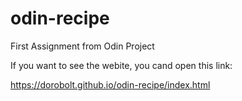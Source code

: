 # odin-recipe
First Assignment from Odin Project

If you want to see the webite, you cand open this link:

https://dorobolt.github.io/odin-recipe/index.html

